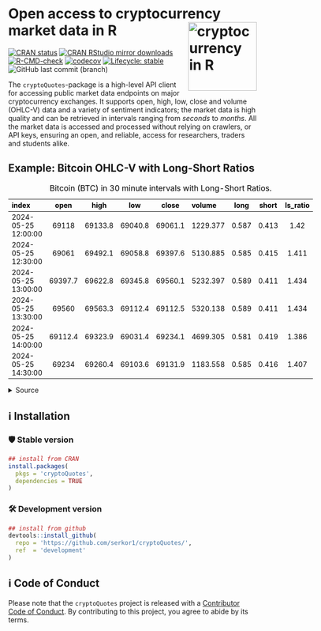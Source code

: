 
<!-- index.md is generated from index.Rmd. Please edit that file -->

# Open access to cryptocurrency market data in R <a href="https://serkor1.github.io/cryptoQuotes/"><img src="man/figures/logo.png" align="right" height="139" alt="cryptocurrency in R"/></a>

<!-- badges: start -->

[![CRAN
status](https://www.r-pkg.org/badges/version/cryptoQuotes)](https://CRAN.R-project.org/package=cryptoQuotes)
[![CRAN RStudio mirror
downloads](https://cranlogs.r-pkg.org/badges/last-month/cryptoQuotes?color=blue)](https://r-pkg.org/pkg/cryptoQuotes)
[![R-CMD-check](https://github.com/serkor1/cryptoQuotes/actions/workflows/R-CMD-check.yaml/badge.svg)](https://github.com/serkor1/cryptoQuotes/actions/workflows/R-CMD-check.yaml)
[![codecov](https://codecov.io/gh/serkor1/cryptoQuotes/graph/badge.svg?token=D7NF1BPVL5)](https://codecov.io/gh/serkor1/cryptoQuotes)
[![Lifecycle:
stable](https://img.shields.io/badge/lifecycle-stable-brightgreen.svg)](https://lifecycle.r-lib.org/articles/stages.html#stable)
![GitHub last commit
(branch)](https://img.shields.io/github/last-commit/serkor1/cryptoQuotes/development)
<!-- badges: end -->

The `cryptoQuotes`-package is a high-level API client for accessing
public market data endpoints on major cryptocurrency exchanges. It
supports open, high, low, close and volume (OHLC-V) data and a variety
of sentiment indicators; the market data is high quality and can be
retrieved in intervals ranging from *seconds* to *months*. All the
market data is accessed and processed without relying on crawlers, or
API keys, ensuring an open, and reliable, access for researchers,
traders and students alike.

## Example: Bitcoin OHLC-V with Long-Short Ratios

<div align="center">

<table style="width: fit-content; font-size: 14px; color: black; margin-left: auto; margin-right: auto;" class="table table-responsive table-bordered">
<caption style="font-size: initial !important;">
Bitcoin (BTC) in 30 minute intervals with Long-Short Ratios.
</caption>
<thead>
<tr>
<th style="text-align:left;">
index
</th>
<th style="text-align:center;">
open
</th>
<th style="text-align:center;">
high
</th>
<th style="text-align:center;">
low
</th>
<th style="text-align:center;">
close
</th>
<th style="text-align:left;">
volume
</th>
<th style="text-align:center;">
long
</th>
<th style="text-align:center;">
short
</th>
<th style="text-align:center;">
ls_ratio
</th>
</tr>
</thead>
<tbody>
<tr>
<td style="text-align:left;">
2024-05-25 12:00:00
</td>
<td style="text-align:center;">
69118
</td>
<td style="text-align:center;">
69133.8
</td>
<td style="text-align:center;">
69040.8
</td>
<td style="text-align:center;">
69061.1
</td>
<td style="text-align:left;">
1229.377
</td>
<td style="text-align:center;">
0.587
</td>
<td style="text-align:center;">
0.413
</td>
<td style="text-align:center;">
1.42
</td>
</tr>
<tr>
<td style="text-align:left;">
2024-05-25 12:30:00
</td>
<td style="text-align:center;">
69061
</td>
<td style="text-align:center;">
69492.1
</td>
<td style="text-align:center;">
69058.8
</td>
<td style="text-align:center;">
69397.6
</td>
<td style="text-align:left;">
5130.885
</td>
<td style="text-align:center;">
0.585
</td>
<td style="text-align:center;">
0.415
</td>
<td style="text-align:center;">
1.411
</td>
</tr>
<tr>
<td style="text-align:left;">
2024-05-25 13:00:00
</td>
<td style="text-align:center;">
69397.7
</td>
<td style="text-align:center;">
69622.8
</td>
<td style="text-align:center;">
69345.8
</td>
<td style="text-align:center;">
69560.1
</td>
<td style="text-align:left;">
5232.397
</td>
<td style="text-align:center;">
0.589
</td>
<td style="text-align:center;">
0.411
</td>
<td style="text-align:center;">
1.434
</td>
</tr>
<tr>
<td style="text-align:left;">
2024-05-25 13:30:00
</td>
<td style="text-align:center;">
69560
</td>
<td style="text-align:center;">
69563.3
</td>
<td style="text-align:center;">
69112.4
</td>
<td style="text-align:center;">
69112.5
</td>
<td style="text-align:left;">
5320.138
</td>
<td style="text-align:center;">
0.589
</td>
<td style="text-align:center;">
0.411
</td>
<td style="text-align:center;">
1.434
</td>
</tr>
<tr>
<td style="text-align:left;">
2024-05-25 14:00:00
</td>
<td style="text-align:center;">
69112.4
</td>
<td style="text-align:center;">
69323.9
</td>
<td style="text-align:center;">
69031.4
</td>
<td style="text-align:center;">
69234.1
</td>
<td style="text-align:left;">
4699.305
</td>
<td style="text-align:center;">
0.581
</td>
<td style="text-align:center;">
0.419
</td>
<td style="text-align:center;">
1.386
</td>
</tr>
<tr>
<td style="text-align:left;">
2024-05-25 14:30:00
</td>
<td style="text-align:center;">
69234
</td>
<td style="text-align:center;">
69260.4
</td>
<td style="text-align:center;">
69103.6
</td>
<td style="text-align:center;">
69131.9
</td>
<td style="text-align:left;">
1183.558
</td>
<td style="text-align:center;">
0.585
</td>
<td style="text-align:center;">
0.416
</td>
<td style="text-align:center;">
1.407
</td>
</tr>
</tbody>
</table>

</div>

<details>
<summary>
Source
</summary>

``` r
## get OHLC-V in 30 minute intervals
## for Bitcoin from Binance
## futures market since yesterday
BTC <- cryptoQuotes::get_quote(
  ticker   = 'BTCUSDT',
  source   = 'binance',
  futures  = TRUE,
  interval = '30m',
  from     = Sys.Date() - 1 
)

## get the Long-Short Ratios in 30 minute
## intervals for Bitcoin from 
## Binance since yesterday
BTC_LSR <- cryptoQuotes::get_lsratio(
  ticker   = 'BTCUSDT',
  source   = 'binance',
  interval = '30m',
  from     = Sys.Date() - 1 
)

## merge the OHLC-B
## and Long-Short Ratios
BTC <- merge(
  BTC,
  BTC_LSR
)
```

</details>

## :information_source: Installation

### :shield: Stable version

``` r
## install from CRAN
install.packages(
  pkgs = 'cryptoQuotes',
  dependencies = TRUE
)
```

### :hammer_and_wrench: Development version

``` r
## install from github
devtools::install_github(
  repo = 'https://github.com/serkor1/cryptoQuotes/',
  ref  = 'development'
)
```

## :information_source: Code of Conduct

Please note that the `cryptoQuotes` project is released with a
[Contributor Code of
Conduct](https://serkor1.github.io/cryptoQuotes/CODE_OF_CONDUCT.html).
By contributing to this project, you agree to abide by its terms.
